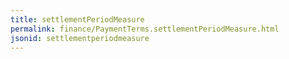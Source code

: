 ```yaml
---
title: settlementPeriodMeasure
permalink: finance/PaymentTerms.settlementPeriodMeasure.html
jsonid: settlementperiodmeasure
---
```

